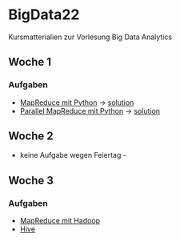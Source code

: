 # BigData22
Kursmatterialien zur Vorlesung Big Data Analytics

## Woche 1
### Aufgaben
* [MapReduce mit Python](https://colab.research.google.com/github/keuperj/BigData22/blob/main/Week_1/Assignment_MapReduce.ipynb) -> [solution](https://colab.research.google.com/github/keuperj/BigData22/blob/main/Week_1/Assignment_MapReduce_solution.ipynb)
* [Parallel MapReduce mit Python](https://colab.research.google.com/github/keuperj/BigData22/blob/main/Week_1/Assignment_Parallel_MapReduce.ipynb) -> [solution](https://colab.research.google.com/github/keuperj/BigData22/blob/main/Week_1/Assignment_Parallel_MapReduce_solution.ipynb)

## Woche 2
- keine Aufgabe wegen Feiertag -

## Woche 3
### Aufgaben
* [MapReduce mit Hadoop](https://colab.research.google.com/github/keuperj/BigData22/blob/main/Week_3/Assignment_1_MRJOBLIB.ipynb)
* [Hive](https://colab.research.google.com/github/keuperj/BigData22/blob/main/Week_3/Assignment_Hive.ipynb)
